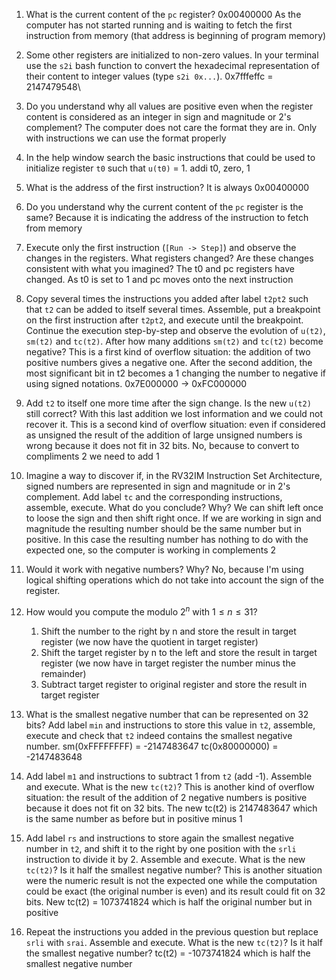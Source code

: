 1. What is the current content of the `pc` register?
0x00400000 As the computer has not started running and is waiting to fetch the first instruction from memory (that address is beginning of program memory)

1. Some other registers are initialized to non-zero values.
   In your terminal use the `s2i` bash function to convert the hexadecimal representation of their content to integer values (type `s2i 0x...`).
0x7fffeffc = 2147479548\

1. Do you understand why all values are positive even when the register content is considered as an integer in sign and magnitude or 2's complement?
The computer does not care the format they are in. Only with instructions we can use the format properly

1. In the help window search the basic instructions that could be used to initialize register `t0` such that `u(t0)` = 1.
addi t0, zero, 1

1. What is the address of the first instruction?
It is always 0x00400000

1. Do you understand why the current content of the `pc` register is the same?
Because it is indicating the address of the instruction to fetch from memory

1. Execute only the first instruction (`[Run -> Step]`) and observe the changes in the registers.
   What registers changed?
   Are these changes consistent with what you imagined?
The t0 and pc registers have changed. As t0 is set to 1 and pc moves onto the next instruction

1. Copy several times the instructions you added after label `t2pt2` such that `t2` can be added to itself several times.
   Assemble, put a breakpoint on the first instruction after `t2pt2`, and execute until the breakpoint.
   Continue the execution step-by-step and observe the evolution of `u(t2)`, `sm(t2)` and `tc(t2)`.
   After how many additions `sm(t2)` and `tc(t2)` become negative?
   This is a first kind of overflow situation: the addition of two positive numbers gives a negative one.
After the second addition, the most significant bit in t2 becomes a 1 changing the number to negative if using signed notations. 0x7E000000 -> 0xFC000000

1. Add `t2` to itself one more time after the sign change.
   Is the new `u(t2)` still correct?
   With this last addition we lost information and we could not recover it.
   This is a second kind of overflow situation: even if considered as unsigned the result of the addition of large unsigned numbers is wrong because it does not fit in 32 bits.
No, because to convert to compliments 2 we need to add 1

1. Imagine a way to discover if, in the RV32IM Instruction Set Architecture, signed numbers are represented in sign and magnitude or in 2's complement.
   Add label `tc` and the corresponding instructions, assemble, execute.
   What do you conclude?
   Why?
We can shift left once to loose the sign and then shift right once. If we are working in sign and magnitude the resulting number should be the same number but in positive. In this case the resulting number has nothing to do with the expected one, so the computer is working in complements 2

1. Would it work with negative numbers?
   Why?
No, because I'm using logical shifting operations which do not take into account the sign of the register.

1. How would you compute the modulo $`2^n`$ with $`1 \le n \le 31`$?
    1. Shift the number to the right by n and store the result in target register (we now have the quotient in target register)
    1. Shift the target register by n to the left and store the result in target register (we now have in target register the number minus the remainder)
    1. Subtract target register to original register and store the result in target register  

1. What is the smallest negative number that can be represented on 32 bits?
   Add label `min` and instructions to store this value in `t2`, assemble, execute and check that `t2` indeed contains the smallest negative number.
sm(0xFFFFFFFF) = -2147483647
tc(0x80000000) = -2147483648

1. Add label `m1` and instructions to subtract 1 from `t2` (add -1).
   Assemble and execute.
   What is the new `tc(t2)`?
   This is another kind of overflow situation: the result of the addition of 2 negative numbers is positive because it does not fit on 32 bits.
The new tc(t2) is 2147483647 which is the same number as before but in positive minus 1

1. Add label `rs` and instructions to store again the smallest negative number in `t2`, and shift it to the right by one position with the `srli` instruction to divide it by 2.
   Assemble and execute.
   What is the new `tc(t2)`?
   Is it half the smallest negative number?
   This is another situation were the numeric result is not the expected one while the computation could be exact (the original number is even) and its result could fit on 32 bits.
New tc(t2) = 1073741824 which is half the original number but in positive

1. Repeat the instructions you added in the previous question but replace `srli` with `srai`.
   Assemble and execute.
   What is the new `tc(t2)`?
   Is it half the smallest negative number?
tc(t2) = -1073741824 which is half the smallest negative number

